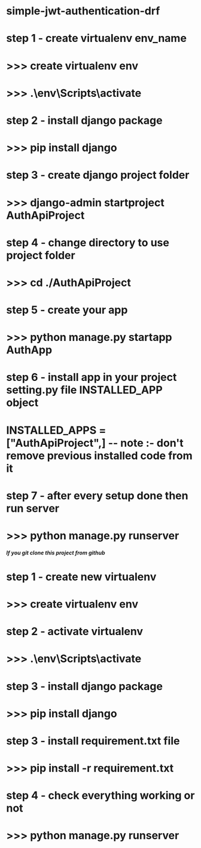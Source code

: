 # simple-jwt-authentication-drf

# step 1 - create virtualenv env_name 
# >>> create virtualenv env
# >>> .\env\Scripts\activate

# step 2 - install django package
# >>> pip install django

# step 3 - create django project folder
# >>> django-admin startproject AuthApiProject

# step 4 - change directory to use project folder
# >>> cd ./AuthApiProject

# step 5 - create your app
# >>> python manage.py startapp AuthApp

# step 6 - install app in your project setting.py file INSTALLED_APP object
# INSTALLED_APPS = ["AuthApiProject",]      -- note :- don't remove previous installed code from it

# step 7 - after every setup done then run server
# >>> python manage.py runserver


##### If you git clone this project from github #####

# step 1 - create new virtualenv 
# >>> create virtualenv env

# step 2 - activate virtualenv 
# >>> .\env\Scripts\activate

# step 3 - install django package
# >>> pip install django

# step 3 - install requirement.txt file
# >>> pip install -r requirement.txt

# step 4 - check everything working or not
# >>> python manage.py runserver

